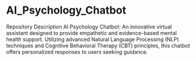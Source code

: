 # AI_Psychology_Chatbot
Repository Description AI Psychology Chatbot: An innovative virtual assistant designed to provide empathetic and evidence-based mental health support. Utilizing advanced Natural Language Processing (NLP) techniques and Cognitive Behavioral Therapy (CBT) principles, this chatbot offers personalized responses to users seeking guidance.  
